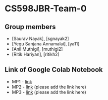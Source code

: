# CS598JBR-Team-0

## Group members
- [Saurav Nayak], [sgnayak2]
- [Yegu Sanjana Annamalai], [ya11]
- [Anil Muthigi], [muthigi2]
- [Ritik Hariyan], [ritikh2]

## Link of Google Colab Notebook
- MP1 - [link](https://colab.research.google.com/drive/1BBCpDagmgNAaLMsapUlfYqsVOba__LkV?usp=sharing)
- MP2 - [link](URL) (please add the link here)
- MP3 - [link](URL) (please add the link here)
